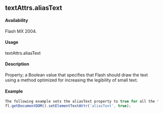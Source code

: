 ## textAttrs.aliasText

#### Availability

Flash MX 2004.

#### Usage

textAttrs.aliasText

#### Description

Property; a Boolean value that specifies that Flash should draw the text using a method optimized for increasing the legibility of small text.

#### Example

```javascript
The following example sets the aliasText property to true for all the text in the currently selected text field:
fl.getDocumentDOM().setElementTextAttr('aliasText', true);

```